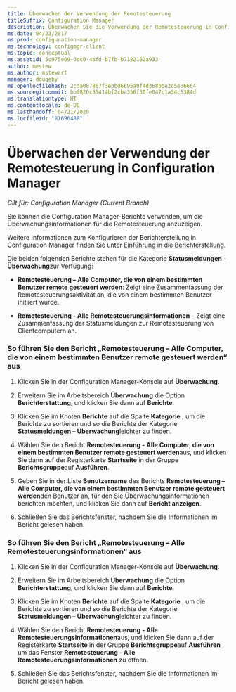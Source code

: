 ```yaml
---
title: Überwachen der Verwendung der Remotesteuerung
titleSuffix: Configuration Manager
description: Überwachen Sie die Verwendung der Remotesteuerung in Configuration Manager.
ms.date: 04/23/2017
ms.prod: configuration-manager
ms.technology: configmgr-client
ms.topic: conceptual
ms.assetid: 5c975e69-0cc0-4afd-b7fb-b7182162a933
author: mestew
ms.author: mstewart
manager: dougeby
ms.openlocfilehash: 2cda087867f3ebbd6695a0f4d368bbe2c5e06664
ms.sourcegitcommit: bbf820c35414bf2cba356f30fe047c1a34c5384d
ms.translationtype: HT
ms.contentlocale: de-DE
ms.lasthandoff: 04/21/2020
ms.locfileid: "81696488"
---
```

# <a name="how-to-audit-remote-control-usage-in-configuration-manager"></a>Überwachen der Verwendung der Remotesteuerung in Configuration Manager

*Gilt für: Configuration Manager (Current Branch)*

Sie können die Configuration Manager-Berichte verwenden, um die Überwachungsinformationen für die Remotesteuerung anzuzeigen.  

 Weitere Informationen zum Konfigurieren der Berichterstellung in Configuration Manager finden Sie unter [Einführung in die Berichterstellung](../../../servers/manage/introduction-to-reporting.md).  

 Die beiden folgenden Berichte stehen für die Kategorie **Statusmeldungen - Überwachung**zur Verfügung:  

-   **Remotesteuerung – Alle Computer, die von einem bestimmten Benutzer remote gesteuert werden**: Zeigt eine Zusammenfassung der Remotesteuerungsaktivität an, die von einem bestimmten Benutzer initiiert wurde.  

-   **Remotesteuerung - Alle Remotesteuerungsinformationen** – Zeigt eine Zusammenfassung der Statusmeldungen zur Remotesteuerung von Clientcomputern an.  

### <a name="to-run-the-report-remote-control---all-computers-remote-controlled-by-a-specific-user"></a>So führen Sie den Bericht „Remotesteuerung – Alle Computer, die von einem bestimmten Benutzer remote gesteuert werden“ aus  

1.  Klicken Sie in der Configuration Manager-Konsole auf **Überwachung**.  

2.  Erweitern Sie im Arbeitsbereich **Überwachung** die Option **Berichterstattung**, und klicken Sie dann auf **Berichte**.  

3.  Klicken Sie im Knoten **Berichte** auf die Spalte **Kategorie** , um die Berichte zu sortieren und so die Berichte der Kategorie **Statusmeldungen – Überwachung**leichter zu finden.  

4.  Wählen Sie den Bericht **Remotesteuerung - Alle Computer, die von einem bestimmten Benutzer remote gesteuert werden**aus, und klicken Sie dann auf der Registerkarte **Startseite** in der Gruppe **Berichtsgruppe**auf **Ausführen**.  

5.  Geben Sie in der Liste **Benutzername** des Berichts **Remotesteuerung – Alle Computer, die von einem bestimmten Benutzer remote gesteuert werden**den Benutzer an, für den Sie Überwachungsinformationen berichten möchten, und klicken Sie dann auf **Bericht anzeigen**.  

6.  Schließen Sie das Berichtsfenster, nachdem Sie die Informationen im Bericht gelesen haben.  

### <a name="to-run-the-report-remote-control---all-remote-control-information"></a>So führen Sie den Bericht „Remotesteuerung – Alle Remotesteuerungsinformationen“ aus  

1.  Klicken Sie in der Configuration Manager-Konsole auf **Überwachung**.  

2.  Erweitern Sie im Arbeitsbereich **Überwachung** die Option **Berichterstattung**, und klicken Sie dann auf **Berichte**.  

3.  Klicken Sie im Knoten **Berichte** auf die Spalte **Kategorie** , um die Berichte zu sortieren und so die Berichte der Kategorie **Statusmeldungen – Überwachung**leichter zu finden.  

4.  Wählen Sie den Bericht **Remotesteuerung - Alle Remotesteuerungsinformationen**aus, und klicken Sie dann auf der Registerkarte **Startseite** in der Gruppe **Berichtsgruppe**auf **Ausführen** , um das Fenster **Remotesteuerung - Alle Remotesteuerungsinformationen** zu öffnen.  

5.  Schließen Sie das Berichtsfenster, nachdem Sie die Informationen im Bericht gelesen haben.  
